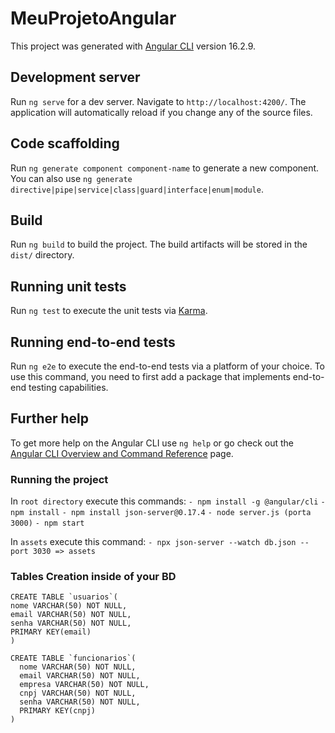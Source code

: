 # MeuProjetoAngular

This project was generated with [Angular CLI](https://github.com/angular/angular-cli) version 16.2.9.

## Development server

Run `ng serve` for a dev server. Navigate to `http://localhost:4200/`. The application will automatically reload if you change any of the source files.

## Code scaffolding

Run `ng generate component component-name` to generate a new component. You can also use `ng generate directive|pipe|service|class|guard|interface|enum|module`.

## Build

Run `ng build` to build the project. The build artifacts will be stored in the `dist/` directory.

## Running unit tests

Run `ng test` to execute the unit tests via [Karma](https://karma-runner.github.io).

## Running end-to-end tests

Run `ng e2e` to execute the end-to-end tests via a platform of your choice. To use this command, you need to first add a package that implements end-to-end testing capabilities.

## Further help

To get more help on the Angular CLI use `ng help` or go check out the [Angular CLI Overview and Command Reference](https://angular.io/cli) page.


### Running the project

In `root directory` execute this commands:
 `- npm install -g @angular/cli`
 `- npm install`
 `- npm install json-server@0.17.4`
 `- node server.js (porta 3000)`
 `- npm start`

In `assets` execute this command:
 `- npx json-server --watch db.json --port 3030 => assets`

### Tables Creation inside of your BD

```
CREATE TABLE `usuarios`(
nome VARCHAR(50) NOT NULL,
email VARCHAR(50) NOT NULL,
senha VARCHAR(50) NOT NULL,
PRIMARY KEY(email)
)
```

```
CREATE TABLE `funcionarios`(
  nome VARCHAR(50) NOT NULL,
  email VARCHAR(50) NOT NULL,
  empresa VARCHAR(50) NOT NULL,
  cnpj VARCHAR(50) NOT NULL,
  senha VARCHAR(50) NOT NULL,
  PRIMARY KEY(cnpj)
)
```